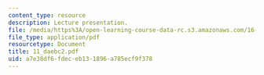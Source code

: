 ```yaml
---
content_type: resource
description: Lecture presentation.
file: /media/https%3A/open-learning-course-data-rc.s3.amazonaws.com/16-886-air-transportation-systems-architecting-spring-2004/a7e38df6fdeceb131896a785ecf9f378_11_daebc2.pdf
file_type: application/pdf
resourcetype: Document
title: 11_daebc2.pdf
uid: a7e38df6-fdec-eb13-1896-a785ecf9f378
---
```

